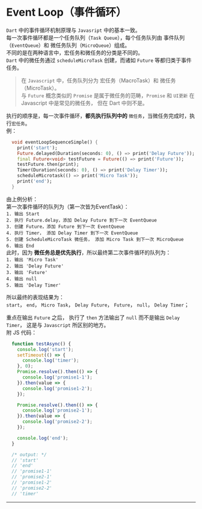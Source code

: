 # Event Loop（事件循环）  
`Dart` 中的事件循环机制原理与 `Javasript` 中的基本一致。  
每一次事件循环都是一个任务队列（`Task Queue`），每个任务队列由 事件队列（`EventQueue`）和 微任务队列（`MicroQueue`）组成。  
不同的是在两种语言中，宏任务和微任务的分类是不同的。  
`Dart` 中的微任务通过 `scheduleMicroTask` 创建，而诸如 `Future` 等都归类于事件任务。
> 在 `Javascript` 中，任务队列分为 宏任务（MacroTask）和 微任务（MicroTask）。  
> 与 `Future` 概念类似的 `Promise` 是属于微任务的范畴，`Promise` 和 `UI更新` 在 Javascript 中是常见的微任务， 但在 Dart 中则不是。  

执行的顺序是，每一次事件循环，**都先执行队列中的** `微任务`，当微任务完成时，执行`宏任务`。  
例：  
```dart
  void eventLoopSequenceSimple() {
    print('start');
    Future.delayed(Duration(seconds: 0), () => print('Delay Future'));
    final Future<void> testFuture = Future(() => print('Future'));
    testFuture.then(print);
    Timer(Duration(seconds: 0), () => print('Delay Timer'));
    scheduleMicrotask(() => print('Micro Task'));
    print('end');
  }
```
由上例分析：  
第一次事件循环的队列为（第一次皆为EventTask）：  
`1. 输出 Start`  
`2. 执行 Future.delay，添加 Delay Future 到下一次 EventQueue`  
`3. 创建 Future，添加 Future 到下一次 EventQueue`  
`4. 执行 Timer， 添加 Delay Timer 到下一次 EventQueue`  
`5. 创建 ScheduleMicroTask 微任务， 添加 Micro Task 到下一次 MicroQueue`  
`6. 输出 End`  
此时，因为 **微任务总是优先执行**，所以最终第二次事件循环的队列为：  
`1. 输出 'Micro Task'`  
`2. 输出 'Delay Future'`  
`3. 输出 'Future'`  
`4. 输出 null`  
`5. 输出 'Delay Timer'`  

所以最终的表现结果为：  
`start`， `end`， `Micro Task`， `Delay Future`， `Future`， `null`， `Delay Timer`；  

重点在输出 `Future` 之后， 执行了 `then` 方法输出了 `null` 而不是输出 `Delay Timer`， 这是与 `Javascript` 所区别的地方。  
附 JS 代码：  
```ts
  function testAsync() {
    console.log('start');
    setTimeout(() => {
      console.log('timer');
    }, 0);
    Promise.resolve().then(() => {
      console.log('promise1-1');
    }).then(value => {
      console.log('promise1-2');
    });

    Promise.resolve().then(() => {
      console.log('promise2-1');
    }).then(value => {
      console.log('promise2-2');
    });

    console.log('end');
  }

  /* output: */
  // 'start'
  // 'end'
  // 'promise1-1'
  // 'promise2-1'
  // 'promise1-2'
  // 'promise2-2'
  // 'timer'
```



---

